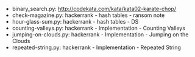 - binary_search.py: http://codekata.com/kata/kata02-karate-chop/
- check-magazine.py: hackerrank - hash tables - ransom note
- hour-glass-sum.py: hackerrank - hash tables - DS
- counting-valleys.py: hackerrank - Implementation - Counting Valleys
- jumping-on-clouds.py: hackerrank - Implementation - Jumping on the Clouds
- repeated-string.py: hackerrank - Implementation - Repeated String
